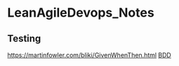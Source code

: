 # LeanAgileDevops_Notes


## Testing
https://martinfowler.com/bliki/GivenWhenThen.html
[BDD](https://en.wikipedia.org/wiki/Behavior-driven_development)
